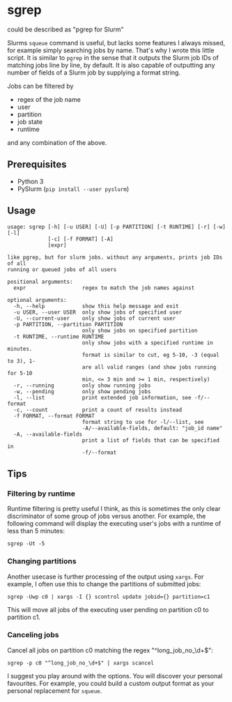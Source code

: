 # sgrep
could be described as "pgrep for Slurm"

Slurms `squeue` command is useful, but lacks some features I always missed, for example simply searching jobs by name.
That's why I wrote this little script. It is similar to `pgrep` in the sense that it outputs the Slurm job IDs of matching jobs line by line, by default. 
It is also capable of outputting any number of fields of a Slurm job by supplying a format string.

Jobs can be filtered by
  * regex of the job name
  * user
  * partition
  * job state
  * runtime

and any combination of the above.

## Prerequisites

  * Python 3
  * PySlurm (`pip install --user pyslurm`)

## Usage

```
usage: sgrep [-h] [-u USER] [-U] [-p PARTITION] [-t RUNTIME] [-r] [-w] [-l]
             [-c] [-f FORMAT] [-A]
             [expr]

like pgrep, but for slurm jobs. without any arguments, prints job IDs of all
running or queued jobs of all users

positional arguments:
  expr                  regex to match the job names against

optional arguments:
  -h, --help            show this help message and exit
  -u USER, --user USER  only show jobs of specified user
  -U, --current-user    only show jobs of current user
  -p PARTITION, --partition PARTITION
                        only show jobs on specified partition
  -t RUNTIME, --runtime RUNTIME
                        only show jobs with a specified runtime in minutes.
                        format is similar to cut, eg 5-10, -3 (equal to 3), 1-
                        are all valid ranges (and show jobs running for 5-10
                        min, <= 3 min and >= 1 min, respectively)
  -r, --running         only show running jobs
  -w, --pending         only show pending jobs
  -l, --list            print extended job information, see -f/--format
  -c, --count           print a count of results instead
  -f FORMAT, --format FORMAT
                        format string to use for -l/--list, see
                        -A/--available-fields, default: "job_id name"
  -A, --available-fields
                        print a list of fields that can be specified in
                        -f/--format
```

## Tips

### Filtering by runtime

Runtime filtering is pretty useful I think, as this is sometimes the only clear discriminator of some group of jobs versus another.
For example, the following command will display the executing user's jobs with a runtime of less than 5 minutes:

`sgrep -Ut -5`

### Changing partitions

Another usecase is further processing of the output using `xargs`. For example, I often use this to change the partitions of submitted jobs:

`sgrep -Uwp c0 | xargs -I {} scontrol update jobid={} partition=c1`

This will move all jobs of the executing user pending on partition c0 to partition c1.

### Canceling jobs

Cancel all jobs on partition c0 matching the regex "^long_job_no_\d+$":

`sgrep -p c0 "^long_job_no_\d+$" | xargs scancel`

I suggest you play around with the options. You will discover your personal favourites. 
For example, you could build a custom output format as your personal replacement for `squeue`.
